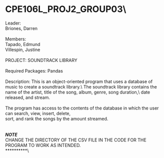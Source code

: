 # CPE106L_PROJ2_GROUP03\
Leader:\
Briones, Darren\
\
Members:\
Tapado, Edmund\
Villespin, Justine\
\
                        PROJECT: SOUNDTRACK LIBRARY\
\
Required Packages: Pandas\
\
Description: This is an object-oriented program that uses a database of music to create a soundtrack library.\ 
The soundtrack library contains the name of the artist, title of the song, album, genre, song duration,\ 
date released, and stream.\
\
The program has access to the contents of the database in which the user can search, view, insert, delete, \
sort, and rank the songs by the amount streamed.\
\
\
***NOTE***\
CHANGE THE DIRECTORY OF THE CSV FILE IN THE CODE FOR THE PROGRAM TO WORK AS INTENDED.\
**********\